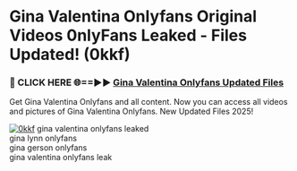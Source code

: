 # Gina Valentina Onlyfans Original Videos 0nlyFans Leaked - Files Updated! (0kkf)

<h3>🔴 CLICK HERE 🌐==►► <a href="https://tinyurl.com/3hn5wdd3" rel="nofollow">Gina Valentina Onlyfans Updated Files</a></h3>

Get Gina Valentina Onlyfans and all content. Now you can access all videos and pictures of Gina Valentina Onlyfans. New Updated Files 2025!

[![0kkf](https://i.imgur.com/4HnBqBT.gif)](https://tinyurl.com/3hn5wdd3)
gina valentina onlyfans leaked<br>
gina lynn onlyfans<br>
gina gerson onlyfans<br>
gina valentina onlyfans leak
